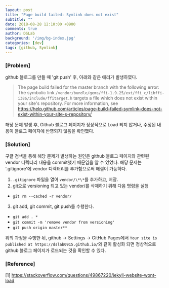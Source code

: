 ```yaml
---
layout: post
title: "Page build failed: Symlink does not exist"
subtitle: ""
date: 2018-08-28 12:10:00 +0900
comments: true
author: DSLab
background: '/img/bg-index.jpg'
categories: [dev]
tags: [github, Symlink]
---
```


### [Problem]

github 블로그를 만들 때 'git push' 후, 아래와 같은 에러가 발생하였다.

>The page build failed for the master branch with the following error: The symbolic link `/vendor/bundle/gems/ffi-1.9.25/ext/ffi_c/libffi-i386/include/ffitarget.h` targets a file which does not exist within your site's repository. For more information, see https://help.github.com/articles/page-build-failed-symlink-does-not-exist-within-your-site-s-repository/

해당 문제 발생 후, Github 블로그 페이지가 정상적으로 Load 되지 않거나, 수정된 내용이 블로그 페이지에 반영되지 않음을 확인했다.

### [Solution]

구글 검색을 통해 해당 문제가 발생하는 원인은 github 블로그 페이지와 관련된 vendor 디렉터리 내용을 commit했기 때문임을 알 수 있었다. 해당 문제는 '.gitignore'에 vendor 디렉터리를 추가함으로써 해결이 가능하다.

1. `.gitignore` 파일을 열어 `vendor/\*\*`를 추가하고, 저장.
2. git으로 versioning 되고 있는 vendor/를 삭제하기 위해 다음 명령을 실행
  * `git rm --cached -r vendor/`
3. git add, git commit, git push를 수행한다.
* `git add . *`
* `git commit -m 'remove vendor from versioning'`
* `git push origin master**`

위의 과정을 수행한 뒤, github -> Settings -> GitHub Pages에서 `Your site is published at https://dslab0915.github.io/`와 같이 활성화 되면 정상적으로 github 블로그 페이지가 로드되는 것을 확인할 수 있다.

### [Reference]

[1] https://stackoverflow.com/questions/49867220/jekyll-website-wont-load
